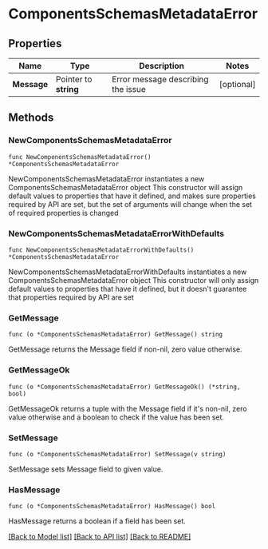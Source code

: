 # ComponentsSchemasMetadataError

## Properties

Name | Type | Description | Notes
------------ | ------------- | ------------- | -------------
**Message** | Pointer to **string** | Error message describing the issue | [optional] 

## Methods

### NewComponentsSchemasMetadataError

`func NewComponentsSchemasMetadataError() *ComponentsSchemasMetadataError`

NewComponentsSchemasMetadataError instantiates a new ComponentsSchemasMetadataError object
This constructor will assign default values to properties that have it defined,
and makes sure properties required by API are set, but the set of arguments
will change when the set of required properties is changed

### NewComponentsSchemasMetadataErrorWithDefaults

`func NewComponentsSchemasMetadataErrorWithDefaults() *ComponentsSchemasMetadataError`

NewComponentsSchemasMetadataErrorWithDefaults instantiates a new ComponentsSchemasMetadataError object
This constructor will only assign default values to properties that have it defined,
but it doesn't guarantee that properties required by API are set

### GetMessage

`func (o *ComponentsSchemasMetadataError) GetMessage() string`

GetMessage returns the Message field if non-nil, zero value otherwise.

### GetMessageOk

`func (o *ComponentsSchemasMetadataError) GetMessageOk() (*string, bool)`

GetMessageOk returns a tuple with the Message field if it's non-nil, zero value otherwise
and a boolean to check if the value has been set.

### SetMessage

`func (o *ComponentsSchemasMetadataError) SetMessage(v string)`

SetMessage sets Message field to given value.

### HasMessage

`func (o *ComponentsSchemasMetadataError) HasMessage() bool`

HasMessage returns a boolean if a field has been set.


[[Back to Model list]](../README.md#documentation-for-models) [[Back to API list]](../README.md#documentation-for-api-endpoints) [[Back to README]](../README.md)


